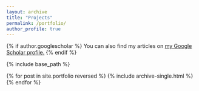 ```yaml
---
layout: archive
title: "Projects"
permalink: /portfolio/
author_profile: true
---
```


{% if author.googlescholar %}
  You can also find my articles on <u><a href="{{author.googlescholar}}">my Google Scholar profile</a>.</u>
{% endif %}

{% include base_path %}

{% for post in site.portfolio reversed %}
  {% include archive-single.html %}
{% endfor %}

